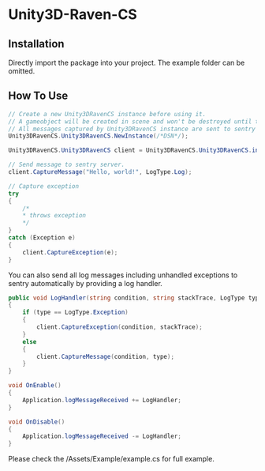 # Unity3D-Raven-CS

## Installation
Directly import the package into your project. The example folder can be omitted.

## How To Use
``` csharp
// Create a new Unity3DRavenCS instance before using it.
// A gameobject will be created in scene and won't be destroyed until the game ends.
// All messages captured by Unity3DRavenCS instance are sent to sentry server asynchronously without blocking the main thread.
Unity3DRavenCS.Unity3DRavenCS.NewInstance(/*DSN*/);

Unity3DRavenCS.Unity3DRavenCS client = Unity3DRavenCS.Unity3DRavenCS.instance;

// Send message to sentry server.
client.CaptureMessage("Hello, world!", LogType.Log);

// Capture exception
try
{
    /*
    * throws exception
    */
}
catch (Exception e)
{
    client.CaptureException(e);
}
```


You can also send all log messages including unhandled exceptions to sentry automatically by providing a log handler.
``` csharp
public void LogHandler(string condition, string stackTrace, LogType type)
{
    if (type == LogType.Exception)
    {
        client.CaptureException(condition, stackTrace);
    }
    else
    {
        client.CaptureMessage(condition, type);
    }
}

void OnEnable()
{
    Application.logMessageReceived += LogHandler;
}

void OnDisable()
{
    Application.logMessageReceived -= LogHandler;
}
```

Please check the /Assets/Example/example.cs for full example.
